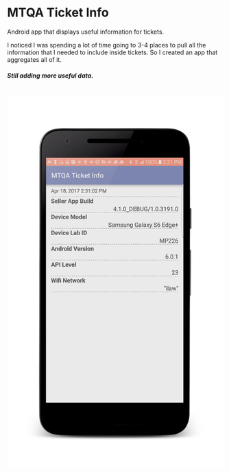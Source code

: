 # MTQA Ticket Info

Android app that displays useful information for tickets.

I noticed I was spending a lot of time going to 3-4 places to pull all the information that I needed to include inside tickets. So I created an app that aggregates all of it. 

#### *Still adding more useful data.*

<h1 align="center">
	<img src="https://raw.githubusercontent.com/IvanMwiruki/mtqadeviceinfo/master/media/screenshot.png?token=AMqy9cL3oaMaUKOgBF-xRILKQ0B0tJC-ks5Y_9MJwA%3D%3D" alt="mtqa device info">
</h1>
